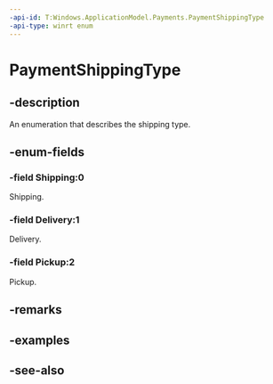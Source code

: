 ```yaml
---
-api-id: T:Windows.ApplicationModel.Payments.PaymentShippingType
-api-type: winrt enum
---
```


<!-- Enumeration syntax
public enum Windows.ApplicationModel.Payments.PaymentShippingType : int
-->

# PaymentShippingType

## -description
An enumeration that describes the shipping type.

## -enum-fields
### -field Shipping:0
Shipping.

### -field Delivery:1
Delivery.

### -field Pickup:2
Pickup.


## -remarks

## -examples

## -see-also